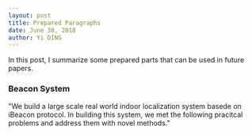 ```yaml
---
layout: post
title: Prepared Paragraphs
date: June 30, 2018
author: Yi DING
---
```


In this post, I summarize some prepared parts that can be used in future papers.



### Beacon System 

"We build a large scale real world indoor localization system basede on iBeacon protocol. In building this system, we met the following pracitcal problems and address them with novel methods."